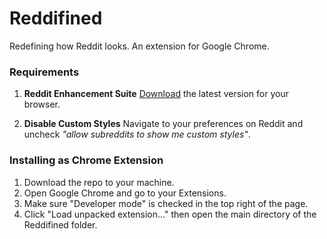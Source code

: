 # Reddifined

Redefining how Reddit looks. An extension for Google Chrome.

### Requirements

1. __Reddit Enhancement Suite__
  [Download](http://redditenhancementsuite.com/) the latest version for your browser.

2. __Disable Custom Styles__
  Navigate to your preferences on Reddit and uncheck _"allow subreddits to show me custom styles"_.

### Installing as Chrome Extension

1. Download the repo to your machine.
2. Open Google Chrome and go to your Extensions.
3. Make sure "Developer mode" is checked in the top right of the page.
4. Click "Load unpacked extension..." then open the main directory of the Reddifined folder.
